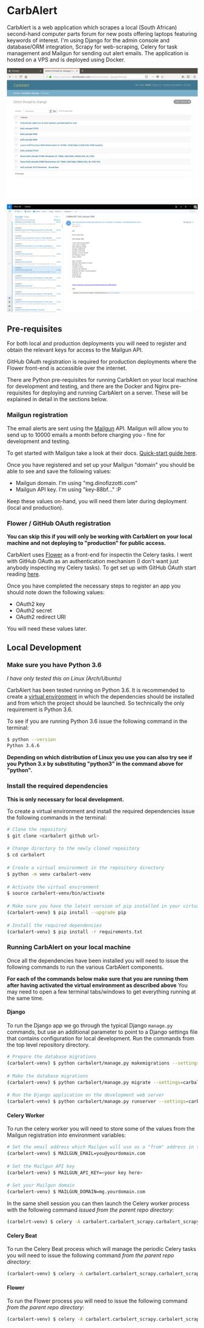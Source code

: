 # CarbAlert

CarbAlert is a web application which scrapes a local (South African) second-hand computer parts forum for new posts offering laptops featuring keywords of interest. I'm using Django for the admin console and database/ORM integration, Scrapy for web-scraping, Celery for task management and Mailgun for sending out alert emails. The application is hosted on a VPS and is deployed using Docker.

![Django admin console showing results](images/dell_results.png "Django admin console showing results")

![Email results](images/emails.png "Email results")

## Pre-requisites

For both local and production deployments you will need to register and obtain the relevant keys for access to the Mailgun API.

GitHub OAuth registration is required for production deployments where the Flower front-end is accessible over the internet.

There are Python pre-requisites for running CarbAlert on your local machine for development and testing, and there are the Docker and Nginx pre-requisites for deploying and running CarbAlert on a server. These will be explained in detail in the sections below.

### Mailgun registration

The email alerts are sent using the [Mailgun](https://www.mailgun.com) API. Mailgun will allow you to send up to 10000 emails a month before charging you - fine for development and testing.

To get started with Mailgun take a look at their docs. [Quick-start guide here](https://documentation.mailgun.com/en/latest/quickstart-sending.html#how-to-start-sending-email).

Once you have registered and set up your Mailgun "domain" you should be able to see and save the following values:

- Mailgun domain. I'm using "mg.dinofizzotti.com"
- Mailgun API key. I'm using "key-88bf..." :P

Keep these values on-hand, you will need them later during deployment (local and production).

### Flower / GitHub OAuth registration

**You can skip this if you will only be working with CarbAlert on your local machine and not deploying to "production" for public access.**

CarbAlert uses [Flower](https://flower.readthedocs.io) as a front-end for inspectin the Celery tasks. I went with GitHub OAuth as an authentication mechanism (I don't want just anybody inspecting my Celery tasks). To get set up with GitHub OAuth start reading [here](https://flower.readthedocs.io/en/latest/auth.html#github-oauth).

Once you have completed the necessary steps to register an app you should note down the following values:

- OAuth2 key
- OAuth2 secret
- OAuth2 redirect URI

You will need these values later.

## Local Development

### Make sure you have Python 3.6

*I have only tested this on Linux (Arch/Ubuntu)*

CarbAlert has been tested running on Python 3.6. It is recommended to create a [virtual environment](https://docs.python.org/3/tutorial/venv.html) in which the dependencies should be installed and from which the project should be launched. So technically the only requirement is Python 3.6.

To see if you are running Python 3.6 issue the following command in the terminal:

``` Bash
$ python --version
Python 3.6.6
```

**Depending on which distribution of Linux you use you can also try see if you Python 3.x by substituting "python3" in the command above for "python".**

### Install the required dependencies

**This is only necessary for local development.**

To create a virtual environment and install the required dependencies issue the following commands in the terminal:

``` Bash
# Clone the repository
$ git clone <carbalert github url>

# Change directory to the newly cloned repository
$ cd carbalert

# Create a virtual environment in the repository directory
$ python -m venv carbalert-venv

# Activate the virtual environment
$ source carbalert-venv/bin/activate

# Make sure you have the latest version of pip installed in your virtual environment
(carbalert-venv) $ pip install --upgrade pip

# Install the required dependencies
(carbalert-venv) $ pip install -r requirements.txt
```

### Running CarbAlert on your local machine

Once all the dependencies have been installed you will need to issue the following commands to run the various CarbAlert components.

**For each of the commands below make sure that you are running them after having activated the virtual environment as described above** You may need to open a few terminal tabs/windows to get everything running at the same time.

#### Django 

To run the Django app we go through the typical Django `manage.py` commands, but use an additional parameter to point to a Django settings file that contains configuration for local development. Run the commands from the top level repository directory. 

``` Bash
# Prepare the database migrations
(carbalert-venv) $ python carbalert/manage.py makemigrations --settings=carbalert.settings.development

# Make the database migrations
(carbalert-venv) $ python carbalert/manage.py migrate --settings=carbalert.settings.development

# Run the Django application on the development web server
(carbalert-venv) $ python carbalert/manage.py runserver --settings=carbalert.settings.development
```

#### Celery Worker

To run the celery worker you will need to store some of the values from the Mailgun registration into environment variables:

``` Bash
# Set the email address which Mailgun will use as a "from" address in the emails it will be sending.
(carbelert-venv) $ MAILGUN_EMAIL=you@yourdomain.com

# Set the Mailgun API key
(carbelert-venv) $ MAILGUN_API_KEY=<your key here>

# Set your Mailgun domain
(carbelert-venv) $ MAILGUN_DOMAIN=mg.yourdomain.com

```

In the same shell session you can then launch the Celery worker process with the following command *issued from the parent repo directory*:

``` Bash
(carbelrt-venv) $ celery -A carbalert.carbalert_scrapy.carbalert_scrapy.tasks worker --loglevel=info -f celery_worker.log --max-tasks-per-child 1 --email "${MAILGUN_EMAIL}" --key ${MAILGUN_API_KEY} --domain ${MAILGUN_DOMAIN}
```

#### Celery Beat

To run the Celery Beat process which will manage the periodic Celery tasks you will need to issue the following command *from the parent repo directory*:

``` Bash
(carbalert-venv) $ celery -A carbalert.carbalert_scrapy.carbalert_scrapy.tasks beat --loglevel=info -f celery_beat.log

```

#### Flower

To run the Flower process you will need to issue the following command *from the parent repo directory*:

``` Bash
(carbalert-venv) $ celery -A carbalert.carbalert_scrapy.carbalert_scrapy.tasks flower --loglevel=debug --auth_provider=flower.views.auth.GithubLoginHandler --auth=${FLOWER_OAUTH2_EMAIL} --oauth2_key=${FLOWER_OAUTH2_KEY} --oauth2_secret=${FLOWER_OAUTH2_SECRET} --oauth2_redirect_uri=${FLOWER_OAUTH2_REDIRECT_URI} --url_prefix=flower
```
